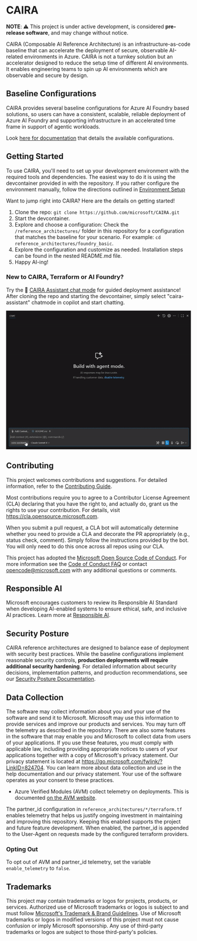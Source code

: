 # CAIRA

**NOTE**: ⚠️ This project is under active development, is considered **pre-release software**, and may change without notice.

CAIRA (Composable AI Reference Architecture) is an infrastructure-as-code baseline that can accelerate the deployment of secure, observable AI-related environments in Azure. CAIRA is not a turnkey solution but an accelerator designed to reduce the setup time of different AI environments. It enables engineering teams to spin up AI environments which are observable and secure by design.

## Baseline Configurations

CAIRA provides several baseline configurations for Azure AI Foundry based solutions, so users can have a consistent, scalable, reliable deployment of Azure AI Foundry and supporting infrastructure in an accelerated time frame in support of agentic workloads.

Look [here for documentation](https://github.com/microsoft/CAIRA/tree/main/reference_architectures) that details the available configurations.

## Getting Started

To use CAIRA, you'll need to set up your development environment with the required tools and dependencies. The easiest way to do it is using the devcontainer provided in with the repository. If you rather configure the environment manually, follow the directions outlined in [Environment Setup](./docs/environment_setup.md)

Want to jump right into CAIRA? Here are the details on getting started!

1. Clone the repo: `git clone https://github.com/microsoft/CAIRA.git`
1. Start the devcontainer.
1. Explore and choose a configuration: Check the `/reference_architectures/` folder in this repository for a configuration that matches the baseline for your scenario. For example: `cd reference_architectures/foundry_basic`.
1. Explore the configuration and customize as needed. Installation steps can be found in the nested README.md file.
1. Happy AI-ing!

### New to CAIRA, Terraform or AI Foundry?

Try the 🤖 [CAIRA Assistant chat mode](./docs/chat_modes.md) for guided deployment assistance! After cloning the repo and starting the devcontainer, simply select "caira-assistant" chatmode in copilot and start chatting.

![Caira Assistant](./docs/images/caira_assistant.gif)

## Contributing

This project welcomes contributions and suggestions. For detailed information, refer to the [Contributing Guide](CONTRIBUTING.md).

Most contributions require you to agree to a Contributor License Agreement (CLA) declaring that you have the right to, and actually do, grant us the rights to use your contribution. For details, visit <https://cla.opensource.microsoft.com>.

When you submit a pull request, a CLA bot will automatically determine whether you need to provide a CLA and decorate the PR appropriately (e.g., status check, comment). Simply follow the instructions provided by the bot. You will only need to do this once across all repos using our CLA.

This project has adopted the [Microsoft Open Source Code of Conduct](https://opensource.microsoft.com/codeofconduct/). For more information see the [Code of Conduct FAQ](https://opensource.microsoft.com/codeofconduct/faq/) or contact [opencode@microsoft.com](mailto:opencode@microsoft.com) with any additional questions or comments.

## Responsible AI

Microsoft encourages customers to review its Responsible AI Standard when developing AI-enabled systems to ensure ethical, safe, and inclusive AI practices. Learn more at [Responsible AI](https://www.microsoft.com/ai/responsible-ai).

## Security Posture

CAIRA reference architectures are designed to balance ease of deployment with security best practices. While the baseline configurations implement reasonable security controls, **production deployments will require additional security hardening**. For detailed information about security decisions, implementation patterns, and production recommendations, see our [Security Posture Documentation](./docs/security_posture.md).

## Data Collection

The software may collect information about you and your use of the software and send it to Microsoft. Microsoft may use this information to provide services and improve our products and services. You may turn off the telemetry as described in the repository. There are also some features in the software that may enable you and Microsoft to collect data from users of your applications. If you use these features, you must comply with applicable law, including providing appropriate notices to users of your applications together with a copy of Microsoft's privacy statement. Our privacy statement is located at <https://go.microsoft.com/fwlink/?LinkID=824704>. You can learn more about data collection and use in the help documentation and our privacy statement. Your use of the software operates as your consent to these practices.

- Azure Verified Modules (AVM) collect telemetry on deployments. This is documented [on the AVM website](https://azure.github.io/Azure-Verified-Modules/help-support/telemetry/).

The partner_id configuration in `reference_architectures/*/terraform.tf` enables telemetry that helps us justify ongoing investment in maintaining and improving this repository. Keeping this enabled supports the project and future feature development. When enabled, the partner_id is appended to the User-Agent on requests made by the configured terraform providers.

### Opting Out

To opt out of AVM and partner_id telemetry, set the variable `enable_telemetry` to `false`.

## Trademarks

This project may contain trademarks or logos for projects, products, or services. Authorized use of Microsoft trademarks or logos is subject to and must follow [Microsoft's Trademark & Brand Guidelines](https://www.microsoft.com/en-us/legal/intellectualproperty/trademarks/usage/general).
Use of Microsoft trademarks or logos in modified versions of this project must not cause confusion or imply Microsoft sponsorship. Any use of third-party trademarks or logos are subject to those third-party's policies.

